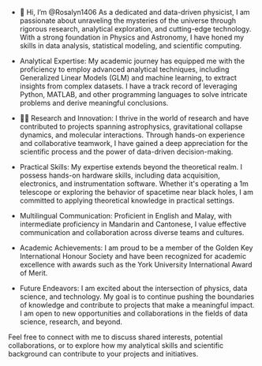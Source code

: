 - 👋 Hi, I’m @Rosalyn1406
  As a dedicated and data-driven physicist, I am passionate about unraveling the mysteries of the universe through rigorous research, analytical exploration, and cutting-edge technology. With a strong foundation in Physics and Astronomy, I have honed my skills in data analysis, statistical modeling, and scientific computing.

-  Analytical Expertise: My academic journey has equipped me with the proficiency to employ advanced analytical techniques, including Generalized Linear Models (GLM) and machine learning, to extract insights from complex datasets. I have a track record of leveraging Python, MATLAB, and other programming languages to solve intricate problems and derive meaningful conclusions.

- 👩‍🔬 Research and Innovation: I thrive in the world of research and have contributed to projects spanning astrophysics, gravitational collapse dynamics, and molecular interactions. Through hands-on experience and collaborative teamwork, I have gained a deep appreciation for the scientific process and the power of data-driven decision-making.

- Practical Skills: My expertise extends beyond the theoretical realm. I possess hands-on hardware skills, including data acquisition, electronics, and instrumentation software. Whether it's operating a 1m telescope or exploring the behavior of spacetime near black holes, I am committed to applying theoretical knowledge in practical settings.

- Multilingual Communication: Proficient in English and Malay, with intermediate proficiency in Mandarin and Cantonese, I value effective communication and collaboration across diverse teams and cultures.

- Academic Achievements: I am proud to be a member of the Golden Key International Honour Society and have been recognized for academic excellence with awards such as the York University International Award of Merit.

- Future Endeavors: I am excited about the intersection of physics, data science, and technology. My goal is to continue pushing the boundaries of knowledge and contribute to projects that make a meaningful impact. I am open to new opportunities and collaborations in the fields of data science, research, and beyond.

Feel free to connect with me to discuss shared interests, potential collaborations, or to explore how my analytical skills and scientific background can contribute to your projects and initiatives.

<!---
Rosalyn1406/Rosalyn1406 is a ✨ special ✨ repository because its `README.md` (this file) appears on your GitHub profile.
You can click the Preview link to take a look at your changes.
--->
